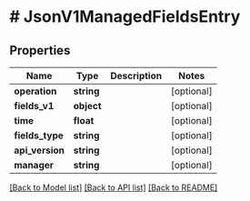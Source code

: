 # # JsonV1ManagedFieldsEntry

## Properties

Name | Type | Description | Notes
------------ | ------------- | ------------- | -------------
**operation** | **string** |  | [optional]
**fields_v1** | **object** |  | [optional]
**time** | **float** |  | [optional]
**fields_type** | **string** |  | [optional]
**api_version** | **string** |  | [optional]
**manager** | **string** |  | [optional]

[[Back to Model list]](../../README.md#models) [[Back to API list]](../../README.md#endpoints) [[Back to README]](../../README.md)
